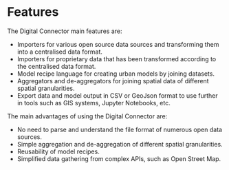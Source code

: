 # Features

The Digital Connector main features are:

* Importers for various open source data sources and transforming them into a centralised data format.
* Importers for proprietary data that has been transformed according to the centralised data format.
* Model recipe language for creating urban models by joining datasets.
* Aggregators and de-aggregators for joining spatial data of different spatial granularities.
* Export data and model output in CSV or GeoJson format to use further in tools such as GIS systems, Jupyter Notebooks, etc.

The main advantages of using the Digital Connector are:

* No need to parse and understand the file format of numerous open data sources.
* Simple aggregation and de-aggregation of different spatial granularities.
* Reusability of model recipes.
* Simplified data gathering from complex APIs, such as Open Street Map.